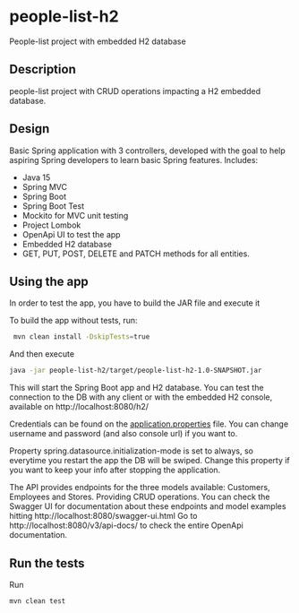 # people-list-h2
People-list project with embedded H2 database

## Description
people-list project with CRUD operations impacting a H2 embedded database.

## Design
Basic Spring application with 3 controllers, developed with the goal to help aspiring Spring developers to learn basic Spring features.
Includes:
- Java 15
- Spring MVC
- Spring Boot
- Spring Boot Test
- Mockito for MVC unit testing
- Project Lombok
- OpenApi UI to test the app
- Embedded H2 database
- GET, PUT, POST, DELETE and PATCH methods for all entities.

## Using the app
In order to test the app, you have to build the JAR file and execute it

To build the app without tests, run:

```bash
 mvn clean install -DskipTests=true
```

And then execute
```bash
java -jar people-list-h2/target/people-list-h2-1.0-SNAPSHOT.jar
```

This will start the Spring Boot app and H2 database. You can test the connection to the DB with any client or with the embedded H2 console, available on http://localhost:8080/h2/

Credentials can be found on the [application.properties](https://github.com/mauroalfaro/people-list-h2/blob/main/src/main/resources/application.properties)  file. You can change username and password (and also console url) if you want to.

Property spring.datasource.initialization-mode is set to always, so everytime you restart the app the DB will be swiped. Change this property if you want to keep your info after stopping the application.

The API provides endpoints for the three models available: Customers, Employees and Stores. Providing CRUD operations. 
You can check the Swagger UI for documentation about these endpoints and model examples hitting http://localhost:8080/swagger-ui.html
Go to http://localhost:8080/v3/api-docs/ to check the entire OpenApi documentation.


## Run the tests
Run
```bash
mvn clean test
```
